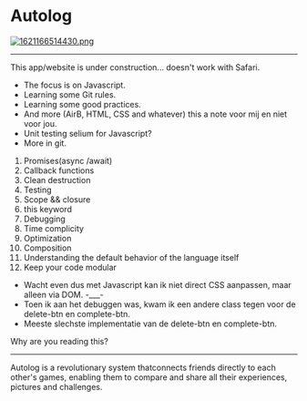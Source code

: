 # Autolog

[![1621166514430.png](https://i.postimg.cc/15W7pg1G/1621166514430.png)](https://postimg.cc/qz3GrvRq)


---

This app/website is under construction... doesn't work with Safari.

- The focus is on Javascript.
- Learning some Git rules.
- Learning some good practices.
- And more (AirB, HTML, CSS and whatever) this a note voor mij en niet voor jou.
- Unit testing selium for Javascript?
- More in git.

1. Promises(async /await) 
2. Callback functions 
3. Clean destruction 
4. Testing 
5. Scope && closure 
6. this keyword 
7. Debugging 
8. Time complicity 
9. Optimization 
10. Composition
11. Understanding the default behavior of the language itself 
12. Keep your code modular


- Wacht even dus met Javascript kan ik niet direct CSS aanpassen, maar alleen via DOM. -___-
- Toen ik aan het debuggen was, kwam ik een andere class tegen voor de delete-btn en complete-btn.
- Meeste slechste implementatie van de delete-btn en complete-btn.

Why are you reading this?

---

Autolog is a revolutionary system thatconnects friends directly to each other's games, enabling them to compare and share all their experiences, pictures and challenges.